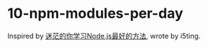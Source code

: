 # 10-npm-modules-per-day
Inspired by [迷茫的你学习Node.js最好的方法](https://cnodejs.org/topic/59c75a3dd7cbefc511964688), wrote by i5ting.
